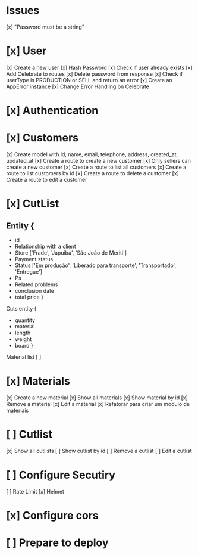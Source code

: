 # Issues

[x] "Password must be a string"

# [x] User

[x] Create a new user
[x] Hash Password
[x] Check if user already exists
[x] Add Celebrate to routes
[x] Delete password from response
[x] Check if userType is PRODUCTION or SELL and return an error
[x] Create an AppError instance
[x] Change Error Handling on Celebrate

# [x] Authentication

# [x] Customers

[x] Create model with id, name, email, telephone, address, created_at, updated_at
[x] Create a route to create a new customer
[x] Only sellers can create a new customer
[x] Create a route to list all customers
[x] Create a route to list customers by id
[x] Create a route to delete a customer
[x] Create a route to edit a customer

# [x] CutList

## Entity {

- id
- Relationship with a client
- Store ['Frade', 'Japuiba', 'São João de Meriti']
- Payment status
- Status ['Em produção', 'Liberado para transporte', 'Transportado', 'Entregue']
- Ps
- Related problems
- conclusion date
- total price
  }

Cuts entity {

- quantity
- material
- length
- weight
- board
  }

Material list
[ ]

# [x] Materials

[x] Create a new material
[x] Show all materials
[x] Show material by id
[x] Remove a material
[x] Edit a material
[x] Refatorar para criar um modulo de materiais

# [ ] Cutlist

[x] Show all cutlists
[ ] Show cutlist by id
[ ] Remove a cutlist
[ ] Edit a cutlist

# [ ] Configure Secutiry

[ ] Rate Limit
[x] Helmet

# [x] Configure cors

# [ ] Prepare to deploy
